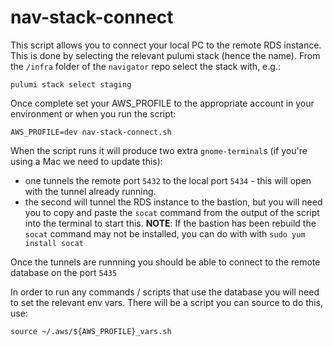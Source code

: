 # nav-stack-connect

This script allows you to connect your local PC to the remote RDS instance. 
This is done by selecting the relevant pulumi stack (hence the name).
From the `/infra` folder of the `navigator` repo select the stack with, e.g.:

```
pulumi stack select staging
```

Once complete set your AWS_PROFILE to the appropriate account in your environment or when you run the script:

```
AWS_PROFILE=dev nav-stack-connect.sh
```

When the script runs it will produce two extra `gnome-terminal`s (if you're using a Mac we need to update this):
  - one tunnels the remote port `5432` to the local port `5434` - this will open with the tunnel already running.
  - the second will tunnel the RDS instance to the bastion, but you will need you to copy and paste the `socat` command from the output of the script into the terminal to start this.
  **NOTE**: If the bastion has been rebuild the `socat` command may not be installed, you can do with with `sudo yum install socat`

Once the tunnels are runnning you should be able to connect to the remote database on the port `5435`

In order to run any commands / scripts that use the database you will need to set the relevant env vars. 
There will be a script you can source to do this, use:

```
source ~/.aws/${AWS_PROFILE}_vars.sh
```